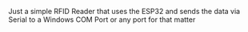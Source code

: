 Just a simple RFID Reader that uses the ESP32 and sends the data via Serial to a Windows COM Port or any port for that matter
